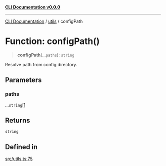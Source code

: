 [**CLI Documentation v0.0.0**](../../README.md)

***

[CLI Documentation](../../modules.md) / [utils](../README.md) / configPath

# Function: configPath()

> **configPath**(...`paths`): `string`

Resolve path from config directory.

## Parameters

### paths

...`string`[]

## Returns

`string`

## Defined in

[src/utils.ts:75](https://github.com/stonemjs/cli/blob/7903e21087d732d9d42947a348eb3c473963e042/src/utils.ts#L75)
